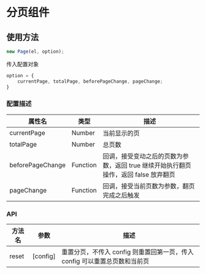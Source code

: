 # 分页组件

## 使用方法

```javascript
new Page(el, option);
```

传入配置对象

```javascript
option = {
    currentPage, totalPage, beforePageChange, pageChange;
}
```

### 配置描述

| 属性名           | 类型     | 描述                                                                                |
| ---------------- | -------- | ----------------------------------------------------------------------------------- |
| currentPage      | Number   | 当前显示的页                                                                        |
| totalPage        | Number   | 总页数                                                                              |
| beforePageChange | Function | 回调，接受变动之后的页数为参数，返回 true 继续开始执行翻页操作，返回 false 放弃翻页 |
| pageChange       | Function | 回调，接受当前页数为参数，翻页完成之后触发                                          |

### API

| 方法名 | 参数     | 描述                                                                       |
| ------ | -------- | -------------------------------------------------------------------------- |
| reset  | [config] | 重置分页，不传入 config 则重置回第一页，传入 config 可以重置总页数和当前页 |

